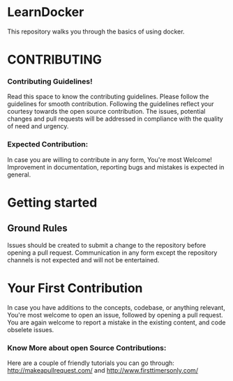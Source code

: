 # LearnDocker
This repository walks you through the basics of using docker.

# CONTRIBUTING

### Contributing Guidelines!

 Read this space to know the contributing guidelines. Please follow the guidelines for smooth contribution. Following the guidelines reflect your courtesy towards the open source contribution. The issues, potential changes and pull requests will be addressed in compliance with the quality of need and urgency.  

### Expected Contribution:
In case you are willing to contribute in any form, You're most Welcome! Improvement in documentation, reporting bugs and mistakes is expected in general.

# Getting started

## Ground Rules
Issues should be created to submit a change to the repository before opening a pull request. Communication in any form except the repository channels is not expected and will not be entertained.


# Your First Contribution
In case you have additions to the concepts, codebase, or anything relevant, You're most welcome to open an issue, followed by opening a pull request. You are again welcome to report a mistake in the existing content, and code obselete issues.


### Know More about open Source Contributions:
Here are a couple of friendly tutorials you can go through: http://makeapullrequest.com/ and http://www.firsttimersonly.com/

